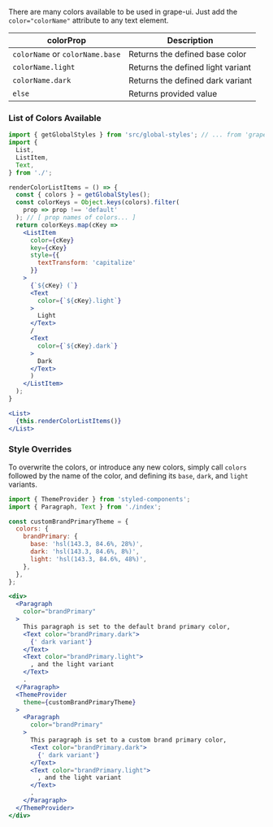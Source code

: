 There are many colors available to be used in grape-ui. Just add the `color="colorName"` attribute to any text element.

| colorProp | Description |
| - | - |
| `colorName` or `colorName.base` | Returns the defined base color |
| `colorName.light` | Returns the defined light variant |
| `colorName.dark` | Returns the defined dark variant |
| `else` | Returns provided value |

### List of Colors Available

```jsx in Markdown
import { getGlobalStyles } from 'src/global-styles'; // ... from 'grape-ui-react'
import {
  List,
  ListItem,
  Text,
} from './';

renderColorListItems = () => {
  const { colors } = getGlobalStyles();
  const colorKeys = Object.keys(colors).filter(
    prop => prop !== 'default'
  ); // [ prop names of colors... ]
  return colorKeys.map(cKey =>
    <ListItem
      color={cKey}
      key={cKey}
      style={{
        textTransform: 'capitalize'
      }}
    >
      {`${cKey} (`}
      <Text
        color={`${cKey}.light`}
      >
        Light
      </Text>
      /
      <Text
        color={`${cKey}.dark`}
      >
        Dark
      </Text>
      )
    </ListItem>
  );
}

<List>
  {this.renderColorListItems()}
</List>
```

### Style Overrides

To overwrite the colors, or introduce any new colors, simply call `colors` followed by the name of the color, and defining its `base`, `dark`, and `light` variants.

```jsx in Markdown
import { ThemeProvider } from 'styled-components';
import { Paragraph, Text } from './index';

const customBrandPrimaryTheme = {
  colors: {
    brandPrimary: {
      base: 'hsl(143.3, 84.6%, 28%)',
      dark: 'hsl(143.3, 84.6%, 8%)',
      light: 'hsl(143.3, 84.6%, 48%)',
    },
  },
};

<div>
  <Paragraph
    color="brandPrimary"
  >
    This paragraph is set to the default brand primary color,
    <Text color="brandPrimary.dark">
      {' dark variant'}
    </Text>
    <Text color="brandPrimary.light">
      , and the light variant
    </Text>
    .
  </Paragraph>
  <ThemeProvider
    theme={customBrandPrimaryTheme}
  >
    <Paragraph
      color="brandPrimary"
    >
      This paragraph is set to a custom brand primary color,
      <Text color="brandPrimary.dark">
        {' dark variant'}
      </Text>
      <Text color="brandPrimary.light">
        , and the light variant
      </Text>
      .
    </Paragraph>
  </ThemeProvider>
</div>
```

